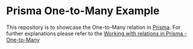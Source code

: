 # Prisma One-to-Many Example

This repository is to showcase the One-to-Many relation in [Prisma](https://www.prisma.io/?utm_source=Prisma%20Ambassador&utm_medium=Blog%20post&utm_campaign=Prisma%20AP%20Daniel%20Olavio%20Ferreira). For further explanations please refer to the [Working with relations in Prisma - One-to-Many](https://hashnode.com/post/working-with-relations-in-prisma-one-to-many-ckpps0ztg0ai0whs16nfv7c7k)